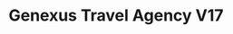 <h1 align=center>Genexus Travel Agency V17</h1>
<img url="https://github.com/itsmenicky/Genexus-Travel-Agency/blob/main/img/genexus_banner.png">
